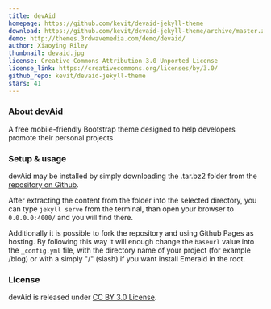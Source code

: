 ```yaml
---
title: devAid
homepage: https://github.com/kevit/devaid-jekyll-theme
download: https://github.com/kevit/devaid-jekyll-theme/archive/master.zip
demo: http://themes.3rdwavemedia.com/demo/devaid/
author: Xiaoying Riley
thumbnail: devaid.jpg
license: Creative Commons Attribution 3.0 Unported License
license_link: https://creativecommons.org/licenses/by/3.0/
github_repo: kevit/devaid-jekyll-theme
stars: 41
---
```


### About devAid

A free mobile-friendly Bootstrap theme designed to help developers
promote their personal projects

### Setup & usage

devAid may be installed by simply downloading the .tar.bz2 folder from
the [repository on
Github](https://github.com/kevit/devaid-jekyll-theme/archive.tar.bz2).

After extracting the content from the folder into the selected
directory, you can type ``jekyll serve`` from the terminal, than open
your browser to ``0.0.0.0:4000/`` and you will find there.

Additionally it is possible to fork the repository and using Github
Pages as hosting. By following this way it will enough change the
``baseurl`` value into the ``_config.yml`` file, with the directory
name of your project (for example /blog) or with a simply "/" (slash)
if you want install Emerald in the root.

### License

devAid is released under [CC BY 3.0 License](https://creativecommons.org/licenses/by/3.0/).
